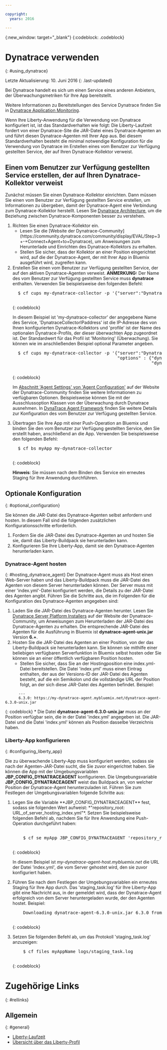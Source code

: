 ```yaml
---

copyright:
  years: 2016

---
```


{:new_window: target="_blank"}
{:codeblock: .codeblock}

# Dynatrace verwenden
{: #using_dynatrace}

Letzte Aktualisierung: 10. Juni 2016
{: .last-updated}

Bei Dynatrace handelt es sich um einen Service eines anderen Anbieters, der Überwachungsmetriken für Ihre App bereitstellt.

Weitere Informationen zu Bereitstellungen des Service Dynatrace finden Sie in [Dynatrace Application Monitoring](http://www.dynatrace.com/en/products/application-monitoring.html).

Wenn Ihre Liberty-Anwendung für die Verwendung von Dynatrace konfiguriert ist,
ist das Standardverhalten wie folgt: Die Liberty-Laufzeit fordert von einer Dynatrace-Site
die JAR-Datei eines Dynatrace-Agenten an und führt diesen Dynatrace-Agenten mit Ihrer
App aus.  Bei diesem Standardverhalten besteht die minimal notwendige Konfiguration für die
Verwendung von Dynatrace im Erstellen eines vom Benutzer zur Verfügung gestellten Service,
der auf Ihren Dynatrace-Kollektor verweist.

## Einen vom Benutzer zur Verfügung gestellten Service erstellen, der auf Ihren Dynatrace-Kollektor verweist

Zunächst müssen Sie einen Dynatrace-Kollektor einrichten.  Dann müssen Sie einen vom Benutzer zur Verfügung gestellten
Service erstellen, um Informationen zu übergeben, damit der Dynatrace-Agent eine Verbindung zum Dynatrace-Kollektor herstellt. Lesen Sie [Dynatrace Architecture](https://community.dynatrace.com/community/display/DOCDT63/Architecture), um die Beziehung zwischen Dynatrace-Komponenten besser zu verstehen.

<ol>
<li>Richten Sie einen Dynatrace-Kollektor ein.
  <ul>
  <li>Lesen Sie die [Website der Dynatrace-Community](https://community.dynatrace.com/community/display/EVAL/Step+3+-+Connect+Agent+to+Dynatrace), um Anweisungen zum Herunterlade und Einrichten des Dynatrace-Kollektors zu erhalten.
  </li>
  <li>Stellen Sie sicher, dass der Kollektor an einer Position eingerichtet wird, auf die der Dynatrace-Agent, der mit Ihrer App in Bluemix ausgeführt wird, zugreifen kann.
  </li>
  </ul>
</li>
<li>Erstellen Sie einen vom Benutzer zur Verfügung gestellten Service, der auf den aktiven Dynatrace-Agenten verweist. <b>ANMERKUNG:</b> Der Name des vom Benutzer zur Verfügung gestellten Service muss <b>dynatrace</b> enthalten.  Verwenden Sie beispielsweise den folgenden Befehl:

  <pre>
  $ cf cups my-dynatrace-collector -p '{"server":"DynatraceCollectorIPaddress","profile":"Monitoring"}'
  </pre>
  {: codeblock}

In diesem Beispiel ist 'my-dynatrace-collector' der angegebene Name des Service, 'DynatraceCollectorIPaddress' ist die IP-Adresse des von Ihnen konfigurierten Dynatrace-Kollektors und 'profile' ist der Name des optionalen Dynatrace-Profils, der dieser überwachten App zugeordnet ist. Der Standardwert für das Profil ist 'Monitoring' (Überwachung). Sie können wie im anschließenden Beispiel optional Parameter angeben.

  <pre>
  $ cf cups my-dynatrace-collector -p '{"server":"DynatraceCollectorIPaddress","profile":"Monitoring",
                                        "options" : {"dynatrace-parameter-1": "value",
                                                     "dynatrace-parameter-2": "value"}}'
  </pre>
  {: codeblock}

Im [Abschnitt 'Agent Settings' von 'Agent Configuration'](https://community.dynatrace.com/community/display/DOCDT62/Agent+Configuration) auf der Website der Dynatrace-Community finden Sie weitere Informationen zu verfügbaren Optionen. Beispielsweise können Sie mit der Ausschlussoption Klassen von der Überwachung durch Dynatrace ausnehmen. In [DynaTrace Agent Framework](https://github.com/cloudfoundry/ibm-websphere-liberty-buildpack/blob/master/docs/framework-dynatrace-agent.md) finden Sie weitere Details zur Konfiguration des vom Benutzer zur Verfügung gestellten Service.
</li>
<li>Übertragen Sie Ihre App mit einer Push-Operation an Bluemix und binden Sie den vom Benutzer zur Verfügung gestellten Service, den Sie erstellt haben, anschließend an die App. Verwenden Sie beispielsweise den folgenden Befehl:

  <pre>
  $ cf bs myApp my-dynatrace-collector
  </pre>  
  {: codeblock}

**Hinweis**: Sie müssen nach dem Binden des Service ein erneutes Staging für Ihre Anwendung durchführen.
</li>
</ol>

## Optionale Konfiguration
{: #optional_configuration}

Sie können die JAR-Datei des Dynatrace-Agenten selbst anfordern und hosten.  In diesem Fall sind die folgenden
zusätzlichen Konfigurationsschritte erforderlich.
1. Fordern Sie die JAR-Datei des Dynatrace-Agenten an und hosten Sie sie, damit das Liberty-Buildpack sie herunterladen kann.
2. Konfigurieren Sie Ihre Liberty-App, damit sie den Dynatrace-Agenten herunterladen kann.

### Dynatrace-Agent hosten
{: #hosting_dynatrace_agent}
Der Dynatrace-Agent muss als Host einen Web-Server haben und das Liberty-Buildpack muss die JAR-Datei des Agenten von diesem Server herunterladen können. Der Server muss mit einer 'index.yml'-Datei konfiguriert werden, die Details zu der JAR-Datei des Agenten angibt. Führen Sie die Schritte aus, die im Folgenden für die Konfiguration des Dynatrace-Agenten angegeben sind:
  1. Laden Sie die JAR-Datei des Dynatrace-Agenten herunter. Lesen Sie [Dynatrace Server Platform Installers](https://community.dynatrace.com/community/display/EVAL/Step+1+-+Download+and+install+Dynatrace) auf der Website der Dynatrace-Community, um Anweisungen zum Herunterladen der JAR-Datei des Dynatrace-Agenten zu erhalten. Die entsprechende JAR-Datei des Agenten für die Ausführung in Bluemix ist **dynatrace-agent-unix.jar** Version **6.+**.
  2. Hosten Sie die JAR-Datei des Agenten an einer Position, von der das Liberty-Buildpack sie herunterladen kann. Sie können sie mithilfe einer beliebigen verfügbaren Serverfunktion in Bluemix selbst hosten oder Sie können sie an einer öffentlich verfügbaren Position hosten.
     * Stellen Sie sicher, dass Sie an der Hostingposition eine index.yml-Datei bereitstellen. Die Datei 'index.yml' muss einen Eintrag enthalten, der aus der Versions-ID der JAR-Datei des Agenten besteht, auf die ein Semikolon und die vollständige URL der Position folgt, an der sich diese JAR-Datei des Agenten befindet. Beispiel:
```
      ---
      6.3.0: https://my-dynatrace-agent.mybluemix.net/dynatrace-agent-6.3.0-unix.jar
```  
{: codeblock}
     * Die Datei **dynatrace-agent-6.3.0-unix.jar** muss an der Position verfügbar sein, die in der Datei 'index.yml' angegeben ist. Die JAR-Datei und die Datei 'index.yml' können als Position dasselbe Verzeichnis haben.

### Liberty-App konfigurieren
{: #configuring_liberty_app}

Die zu überwachende Liberty-App muss konfiguriert werden, sodass sie nach der Agenten-JAR-Datei sucht, die Sie zuvor eingerichtet haben. Sie können die App mit der Umgebungsvariablen **JBP_CONFIG_DYNATRACEAGENT** konfigurieren. Die Umgebungsvariable **JBP_CONFIG_DYNATRACEAGENT** weist das Buildpack an, von welcher Position der Dynatrace-Agent herunterzuladen ist. Führen Sie zum Festlegen der Umgebungsvariablen folgende Schritte aus:
<ol>
   <li> Legen Sie die Variable **JBP_CONFIG_DYNATRACEAGENT** fest, sodass sie folgenden Wert aufweist: *"repository_root: URL_of_server_hosting_index.yml"*. Setzen Sie beispielsweise folgenden Befehl ab, nachdem Sie für Ihre Anwendung eine Push-Operation durchgeführt haben:
  
  <pre>   
    $ cf se myApp JBP_CONFIG_DYNATRACEAGENT 'repository_root: https://my-dynatrace-agent-host.mybluemix.net'
  </pre>
  {: codeblock}

  In diesem Beispiel ist *my-dynatrace-agent-host.mybluemix.net* die URL der Datei 'index.yml', die vom Server gehostet wird, den sie zuvor konfiguriert haben.
  </li>
  <li> Führen Sie nach dem Festlegen der Umgebungsvariablen ein erneutes Staging für Ihre App durch. Das 'staging_task.log' für Ihre Liberty-App gibt eine Nachricht aus, in der gemeldet wird, dass der Dynatrace-Agent erfolgreich von dem Server heruntergeladen wurde, der den Agenten hostet. Beispiel:

  <pre>
    Downloading dynatrace-agent-6.3.0-unix.jar 6.3.0 from https://my-dynatrace-agent-host.mybluemix.net/dynatrace-agent-6.3.0-unix.jar (17.8s)
  </pre>
  {: codeblock}

</li>
<li>Setzen Sie folgenden Befehl ab, um das Protokoll 'staging_task.log' anzuzeigen:

  <pre>
    $ cf files myAppName logs/staging_task.log
  </pre>  
  {: codeblock}

</li>
</ol>

# Zugehörige Links
{: #rellinks}
## Allgemein
{: #general}
* [Liberty-Laufzeit](index.html)
* [Übersicht über das Liberty-Profil](http://www-01.ibm.com/support/knowledgecenter/SSAW57_8.5.5/com.ibm.websphere.wlp.nd.doc/ae/cwlp_about.html)
